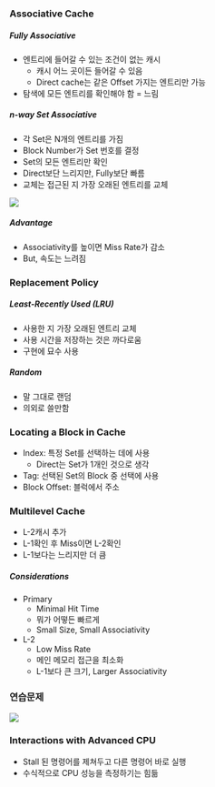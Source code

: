 ### Associative Cache

##### Fully Associative

- 엔트리에 들어갈 수 있는 조건이 없는 캐시
  - 캐시 어느 곳이든 들어갈 수 있음
  - Direct cache는 같은 Offset 가지는 엔트리만 가능
- 탐색에 모든 엔트리를 확인해야 함 = 느림

##### n-way Set Associative

- 각 Set은 N개의 엔트리를 가짐
- Block Number가 Set 번호를 결정
- Set의 모든 엔트리만 확인
- Direct보단 느리지만, Fully보단 빠름
- 교체는 접근된 지 가장 오래된 엔트리를 교체

<img src="https://github.com/L-Hyun/L-Hyun.github.io/blob/main/assets/CS/22-1.png?raw=true" />

##### Advantage

- Associativity를 높이면 Miss Rate가 감소
- But, 속도는 느려짐

### Replacement Policy

##### Least-Recently Used (LRU)

- 사용한 지 가장 오래된 엔트리 교체
- 사용 시간을 저장하는 것은 까다로움
- 구현에 묘수 사용

##### Random

- 말 그대로 랜덤
- 의외로 쓸만함

### Locating a Block in Cache

- Index: 특정 Set를 선택하는 데에 사용
  - Direct는 Set가 1개인 것으로 생각
- Tag: 선택된 Set의 Block 중 선택에 사용
- Block Offset: 블럭에서 주소

### Multilevel Cache

- L-2캐시 추가
- L-1확인 후 Miss이면 L-2확인
- L-1보다는 느리지만 더 큼

##### Considerations

- Primary
  - Minimal Hit Time
  - 뭐가 어떻든 빠르게
  - Small Size, Small Associativity
- L-2
  - Low Miss Rate
  - 메인 메모리 접근을 최소화
  - L-1보다 큰 크기, Larger Associativity

### 연습문제

<img src="https://github.com/L-Hyun/L-Hyun.github.io/blob/main/assets/CS/22-2.png?raw=true" />

### Interactions with Advanced CPU

- Stall 된 명령어를 제쳐두고 다른 명령어 바로 실행
- 수식적으로 CPU 성능을 측정하기는 힘듦
